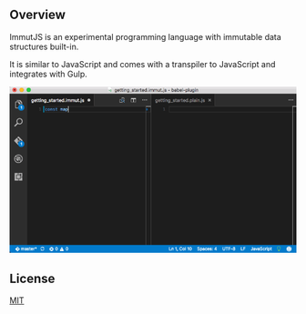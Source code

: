 ## Overview

ImmutJS is an experimental programming language with immutable data structures built-in.

It is similar to JavaScript and comes with a transpiler to JavaScript and integrates with Gulp.

![ImmutJS in Action](images/in_action.gif)

## License

[MIT](LICENSE)
